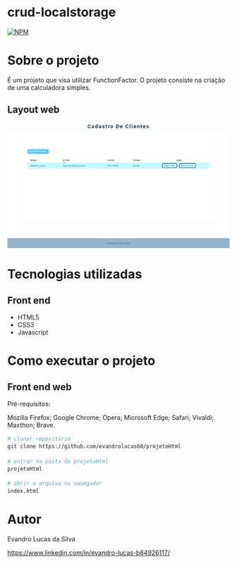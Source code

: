 # crud-localstorage
[![NPM](https://img.shields.io/npm/l/react)](https://github.com/evandrolucas60) 

# Sobre o projeto

É um projeto que visa utilizar FunctionFactor. O projeto consiste na criação de uma calculadora simples.

## Layout web
![Mobile 1](https://github.com/evandrolucas60/crud-localstorage/blob/main/img/CRUD-Localstorage.gif)

# Tecnologias utilizadas

## Front end
- HTML5 
- CSS3
- Javascript


# Como executar o projeto

## Front end web
Pré-requisitos:

Mozilla Firefox;
Google Chrome;
Opera;
Microsoft Edge;
Safari;
Vivaldi;
Maxthon;
Brave.

```bash
# clonar repositório
git clone https://github.com/evandrolucas60/projetoHtml

# entrar na pasta do projetoHtml
projetoHtml

# abrir o arquivo no navegador
index.html 
```

# Autor

Evandro Lucas da Silva

https://www.linkedin.com/in/evandro-lucas-b84926117/
